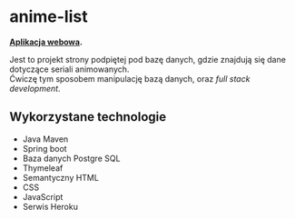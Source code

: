 # anime-list  

**[Aplikacja webowa](https://anime-list-wiri.herokuapp.com/).**  

Jest to projekt strony podpiętej pod bazę danych, gdzie znajdują się dane dotyczące seriali animowanych.  
Ćwiczę tym sposobem manipulację bazą danych, oraz *full stack development*.

## Wykorzystane technologie  

* Java Maven
* Spring boot
* Baza danych Postgre SQL
* Thymeleaf
* Semantyczny HTML
* CSS
* JavaScript
* Serwis Heroku

